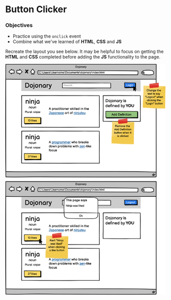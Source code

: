# Button Clicker

### Objectives

* Practice using the ```onclick``` event
* Combine what we've learned of **HTML**, **CSS** and **JS**

Recreate the layout you see below. It may be helpful to focus on getting the **HTML** and **CSS** completed before adding the **JS** functionality to the page.

![reference](./reference.png)
